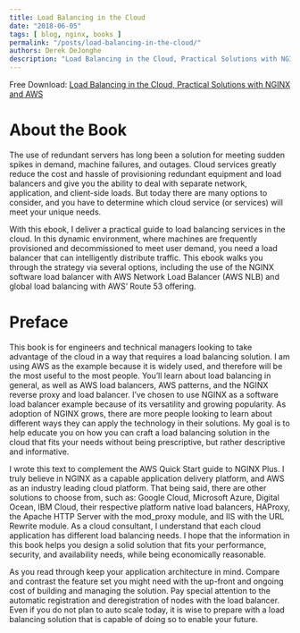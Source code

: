 ```yaml
---
title: Load Balancing in the Cloud
date: "2018-06-05"
tags: [ blog, nginx, books ]
permalink: "/posts/load-balancing-in-the-cloud/"
authors: Derek DeJonghe
description: "Load Balancing in the Cloud, Practical Solutions with NGINX and AWS, published by O'REILLY Free Download: [Load Balancing in the Cloud, Practical Solutions with NGINX and AWS](https://www.nginx.com/resources/library/load-balancing-in-the-cloud-aws-nlb-elb-nginx-plus/). The use of redundant servers has long been a solution for meeting sudden spikes in demand, machine failures, and outages. Cloud services greatly reduce the cost and hassle of provisioning redundant equipment and load balancers and give you the ability to deal with separate network, application, and client-side loads. But today there are many options to consider, and you have to determine which cloud service (or services) will meet your unique needs."
---
```


Free Download: [Load Balancing in the Cloud, Practical Solutions with NGINX and AWS](https://www.nginx.com/resources/library/load-balancing-in-the-cloud-aws-nlb-elb-nginx-plus/)

# About the Book
The use of redundant servers has long been a solution for meeting sudden spikes in demand, machine failures, and outages. Cloud services greatly reduce the cost and hassle of provisioning redundant equipment and load balancers and give you the ability to deal with separate network, application, and client-side loads. But today there are many options to consider, and you have to determine which cloud service (or services) will meet your unique needs.

With this ebook, I deliver a practical guide to load balancing services in the cloud. In this dynamic environment, where machines are frequently provisioned and decommissioned to meet user demand, you need a load balancer that can intelligently distribute traffic. This ebook walks you through the strategy via several options, including the use of the NGINX software load balancer with AWS Network Load Balancer (AWS NLB) and global load balancing with AWS’ Route 53 offering.

# Preface

This book is for engineers and technical managers looking to take advantage of the cloud in a way that requires a load balancing solution. I am using AWS as the example because it is widely used, and therefore will be the most useful to the most people. You’ll learn about load balancing in general, as well as AWS load balancers, AWS patterns, and the NGINX reverse proxy and load balancer. I’ve chosen to use NGINX as a software load balancer example because of its versatility and growing popularity. As adoption of NGINX grows, there are more people looking to learn about different ways they can apply the technology in their solutions. My goal is to help educate you on how you can craft a load balancing solution in the cloud that fits your needs without being prescriptive, but rather descriptive and informative.

I wrote this text to complement the AWS Quick Start guide to NGINX Plus. I truly believe in NGINX as a capable application delivery platform, and AWS as an industry leading cloud platform. That being said, there are other solutions to choose from, such as: Google Cloud, Microsoft Azure, Digital Ocean, IBM Cloud, their respective platform native load balancers, HAProxy, the Apache HTTP Server with the mod_proxy module, and IIS with the URL Rewrite module. As a cloud consultant, I understand that each cloud application has different load balancing needs. I hope that the information in this book helps you design a solid solution that fits your performance, security, and availability needs, while being economically reasonable.

As you read through keep your application architecture in mind. Compare and contrast the feature set you might need with the up-front and ongoing cost of building and managing the solution. Pay special attention to the automatic registration and deregistration of nodes with the load balancer. Even if you do not plan to auto scale today, it is wise to prepare with a load balancing solution that is capable of doing so to enable your future. 